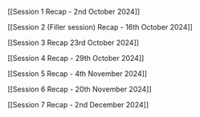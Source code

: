 [[Session 1 Recap - 2nd October 2024]]

[[Session 2 (Filler session) Recap - 16th October 2024]]

[[Session 3 Recap 23rd October 2024]]

[[Session 4 Recap - 29th October 2024]]

[[Session 5 Recap - 4th November 2024]]

[[Session 6 Recap - 20th November 2024]]

[[Session 7 Recap - 2nd December 2024]]

